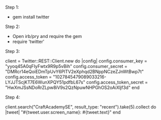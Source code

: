 Step 1:
- gem install twitter


Step 2:
- Open irb/pry and require the gem
- require 'twitter'


Step 3:

client = Twitter::REST::Client.new do |config|
  config.consumer_key        = "yyoq45A0qFIyFwtx9R9p5vBih"
  config.consumer_secret     = "DMRcr14eQoiEDmTpUvY6PlTV2eXphqd2BNppNCzeZJnWtBwp7t"
  config.access_token        = "1027845479089033216-LYJJTScjKT7E6WunXPQY51pdfbL67s"
  config.access_token_secret = "HwXmJSsNDoRrZLpw8iV9s2QzNpuwNHPGhOS2oAiXljf3d"
end


Step 4:

client.search("CraftAcademySE", result_type: "recent").take(5).collect do |tweet|
  "#{tweet.user.screen_name}: #{tweet.text}"
end

